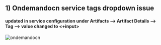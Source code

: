 ## 1) Ondemandocn service tags dropdown issue <br>
 #### updated in service configuration under Artifacts --> Artifact Details --> Tag --> value changed to <+input>

![ondemandocn](https://github.com/jaswanthnasa/Jaswanth-DevOps-Documentations/assets/92042814/70b2e397-bf40-4b43-a090-3e2792a87c33)
